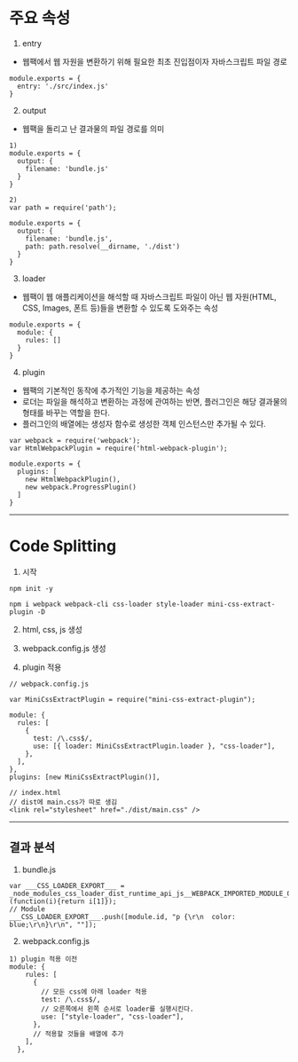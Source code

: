 # 주요 속성

1. entry

- 웹팩에서 웹 자원을 변환하기 위해 필요한 최초 진입점이자 자바스크립트 파일 경로

```
module.exports = {
  entry: './src/index.js'
}
```

2. output

- 웹팩을 돌리고 난 결과물의 파일 경로를 의미

```
1)
module.exports = {
  output: {
    filename: 'bundle.js'
  }
}

2)
var path = require('path');

module.exports = {
  output: {
    filename: 'bundle.js',
    path: path.resolve(__dirname, './dist')
  }
}
```

3. loader

- 웹팩이 웹 애플리케이션을 해석할 때 자바스크립트 파일이 아닌 웹 자원(HTML, CSS, Images, 폰트 등)들을 변환할 수 있도록 도와주는 속성

```
module.exports = {
  module: {
    rules: []
  }
}
```

4. plugin

- 웹팩의 기본적인 동작에 추가적인 기능을 제공하는 속성
- 로더는 파일을 해석하고 변환하는 과정에 관여하는 반면, 플러그인은 해당 결과물의 형태를 바꾸는 역할을 한다.
- 플러그인의 배열에는 생성자 함수로 생성한 객체 인스턴스만 추가될 수 있다.

```
var webpack = require('webpack');
var HtmlWebpackPlugin = require('html-webpack-plugin');

module.exports = {
  plugins: [
    new HtmlWebpackPlugin(),
    new webpack.ProgressPlugin()
  ]
}

```

---

# Code Splitting

1. 시작

```
npm init -y

npm i webpack webpack-cli css-loader style-loader mini-css-extract-plugin -D
```

2. html, css, js 생성

3. webpack.config.js 생성

4. plugin 적용

```
// webpack.config.js

var MiniCssExtractPlugin = require("mini-css-extract-plugin");

module: {
  rules: [
    {
      test: /\.css$/,
      use: [{ loader: MiniCssExtractPlugin.loader }, "css-loader"],
    },
  ],
},
plugins: [new MiniCssExtractPlugin()],

// index.html
// dist에 main.css가 따로 생김
<link rel="stylesheet" href="./dist/main.css" />
```

---

## 결과 분석

1. bundle.js

```
var ___CSS_LOADER_EXPORT___ = _node_modules_css_loader_dist_runtime_api_js__WEBPACK_IMPORTED_MODULE_0___default()(function(i){return i[1]});
// Module
___CSS_LOADER_EXPORT___.push([module.id, "p {\r\n  color: blue;\r\n}\r\n", ""]);
```

2. webpack.config.js

```
1) plugin 적용 이전
module: {
    rules: [
      {
        // 모든 css에 아래 loader 적용
        test: /\.css$/,
        // 오른쪽에서 왼쪽 순서로 loader를 실행시킨다.
        use: ["style-loader", "css-loader"],
      },
      // 적용할 것들을 배열에 추가
    ],
  },
```
